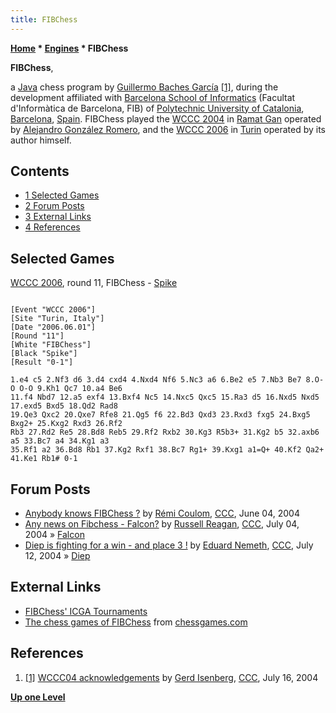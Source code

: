 ```yaml
---
title: FIBChess
---
```

**[Home](Home "Home") * [Engines](Engines "Engines") * FIBChess**

**FIBChess**,

a [Java](Java "Java") chess program by [Guillermo Baches García](Guillermo_Baches_Garc%C3%ADa "Guillermo Baches García") <a id="cite-note-1" href="#cite-ref-1">[1]</a>,
during the development affiliated with [Barcelona School of Informatics](http://www.fib.upc.edu/en.html) (Facultat d'Informàtica de Barcelona, FIB) of [Polytechnic University of Catalonia](https://en.wikipedia.org/wiki/Polytechnic_University_of_Catalonia), [Barcelona](https://en.wikipedia.org/wiki/Barcelona), [Spain](https://en.wikipedia.org/wiki/Spain).
FIBChess played the [WCCC 2004](WCCC_2004 "WCCC 2004") in [Ramat Gan](https://en.wikipedia.org/wiki/Ramat_Gan) operated by [Alejandro González Romero](Alejandro_Gonz%C3%A1lez_Romero "Alejandro González Romero"), and the [WCCC 2006](WCCC_2006 "WCCC 2006") in [Turin](https://en.wikipedia.org/wiki/Turin) operated by its author himself.

## Contents

- [1 Selected Games](#selected-games)
- [2 Forum Posts](#forum-posts)
- [3 External Links](#external-links)
- [4 References](#references)

## Selected Games

[WCCC 2006](WCCC_2006 "WCCC 2006"), round 11, FIBChess - [Spike](Spike "Spike")

```

[Event "WCCC 2006"]
[Site "Turin, Italy"]
[Date "2006.06.01"]
[Round "11"]
[White "FIBChess"]
[Black "Spike"]
[Result "0-1"]

1.e4 c5 2.Nf3 d6 3.d4 cxd4 4.Nxd4 Nf6 5.Nc3 a6 6.Be2 e5 7.Nb3 Be7 8.O-O O-O 9.Kh1 Qc7 10.a4 Be6 
11.f4 Nbd7 12.a5 exf4 13.Bxf4 Nc5 14.Nxc5 Qxc5 15.Ra3 d5 16.Nxd5 Nxd5 17.exd5 Bxd5 18.Qd2 Rad8 
19.Qe3 Qxc2 20.Qxe7 Rfe8 21.Qg5 f6 22.Bd3 Qxd3 23.Rxd3 fxg5 24.Bxg5 Bxg2+ 25.Kxg2 Rxd3 26.Rf2 
Rb3 27.Rd2 Re5 28.Bd8 Reb5 29.Rf2 Rxb2 30.Kg3 R5b3+ 31.Kg2 b5 32.axb6 a5 33.Bc7 a4 34.Kg1 a3 
35.Rf1 a2 36.Bd8 Rb1 37.Kg2 Rxf1 38.Bc7 Rg1+ 39.Kxg1 a1=Q+ 40.Kf2 Qa2+ 41.Ke1 Rb1# 0-1 

```

## Forum Posts

- [Anybody knows FIBChess ?](https://www.stmintz.com/ccc/index.php?id=368976) by [Rémi Coulom](R%C3%A9mi_Coulom "Rémi Coulom"), [CCC](CCC "CCC"), June 04, 2004
- [Any news on Fibchess - Falcon?](https://www.stmintz.com/ccc/index.php?id=373953) by [Russell Reagan](Russell_Reagan "Russell Reagan"), [CCC](CCC "CCC"), July 04, 2004 » [Falcon](Falcon "Falcon")
- [Diep is fighting for a win - and place 3 !](https://www.stmintz.com/ccc/index.php?id=376115) by [Eduard Nemeth](index.php?title=Eduard_Nemeth&action=edit&redlink=1 "Eduard Nemeth (page does not exist)"), [CCC](CCC "CCC"), July 12, 2004 » [Diep](Diep "Diep")

## External Links

- [FIBChess' ICGA Tournaments](https://www.game-ai-forum.org/icga-tournaments/program.php?id=87)
- [The chess games of FIBChess](https://www.chessgames.com/perl/chessplayer?pid=86003) from [chessgames.com](http://www.chessgames.com/index.html)

## References

1. <a id="cite-ref-1" href="#cite-note-1">[1]</a> [WCCC04 acknowledgements](https://www.stmintz.com/ccc/index.php?id=377326) by [Gerd Isenberg](Gerd_Isenberg "Gerd Isenberg"), [CCC](CCC "CCC"), July 16, 2004

**[Up one Level](Engines "Engines")**

